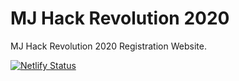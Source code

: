 # MJ Hack Revolution 2020

MJ Hack Revolution 2020 Registration Website.

[![Netlify Status](https://api.netlify.com/api/v1/badges/910d234b-8b64-493f-a778-31d2cee39fd9/deploy-status)](https://app.netlify.com/sites/mjhack-2020/deploys)
